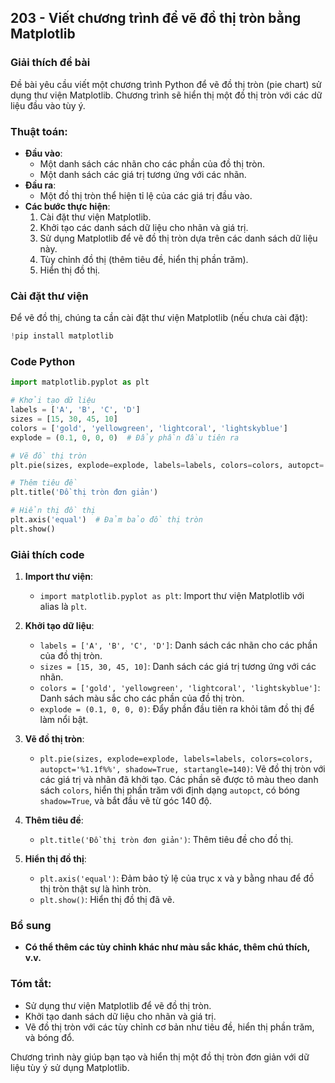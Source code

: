 ## 203 - Viết chương trình để vẽ đồ thị tròn bằng Matplotlib

### Giải thích đề bài

Đề bài yêu cầu viết một chương trình Python để vẽ đồ thị tròn (pie chart) sử dụng thư viện Matplotlib. Chương trình sẽ hiển thị một đồ thị tròn với các dữ liệu đầu vào tùy ý.

### Thuật toán:

- **Đầu vào**:
  - Một danh sách các nhãn cho các phần của đồ thị tròn.
  - Một danh sách các giá trị tương ứng với các nhãn.
- **Đầu ra**:
  - Một đồ thị tròn thể hiện tỉ lệ của các giá trị đầu vào.
- **Các bước thực hiện**:
  1. Cài đặt thư viện Matplotlib.
  2. Khởi tạo các danh sách dữ liệu cho nhãn và giá trị.
  3. Sử dụng Matplotlib để vẽ đồ thị tròn dựa trên các danh sách dữ liệu này.
  4. Tùy chỉnh đồ thị (thêm tiêu đề, hiển thị phần trăm).
  5. Hiển thị đồ thị.

### Cài đặt thư viện

Để vẽ đồ thị, chúng ta cần cài đặt thư viện Matplotlib (nếu chưa cài đặt):

```python
!pip install matplotlib
```

### Code Python

```python
import matplotlib.pyplot as plt

# Khởi tạo dữ liệu
labels = ['A', 'B', 'C', 'D']
sizes = [15, 30, 45, 10]
colors = ['gold', 'yellowgreen', 'lightcoral', 'lightskyblue']
explode = (0.1, 0, 0, 0)  # Đẩy phần đầu tiên ra

# Vẽ đồ thị tròn
plt.pie(sizes, explode=explode, labels=labels, colors=colors, autopct='%1.1f%%', shadow=True, startangle=140)

# Thêm tiêu đề
plt.title('Đồ thị tròn đơn giản')

# Hiển thị đồ thị
plt.axis('equal')  # Đảm bảo đồ thị tròn
plt.show()
```

### Giải thích code

1. **Import thư viện**:

   - `import matplotlib.pyplot as plt`: Import thư viện Matplotlib với alias là `plt`.

2. **Khởi tạo dữ liệu**:

   - `labels = ['A', 'B', 'C', 'D']`: Danh sách các nhãn cho các phần của đồ thị tròn.
   - `sizes = [15, 30, 45, 10]`: Danh sách các giá trị tương ứng với các nhãn.
   - `colors = ['gold', 'yellowgreen', 'lightcoral', 'lightskyblue']`: Danh sách màu sắc cho các phần của đồ thị tròn.
   - `explode = (0.1, 0, 0, 0)`: Đẩy phần đầu tiên ra khỏi tâm đồ thị để làm nổi bật.

3. **Vẽ đồ thị tròn**:

   - `plt.pie(sizes, explode=explode, labels=labels, colors=colors, autopct='%1.1f%%', shadow=True, startangle=140)`: Vẽ đồ thị tròn với các giá trị và nhãn đã khởi tạo. Các phần sẽ được tô màu theo danh sách `colors`, hiển thị phần trăm với định dạng `autopct`, có bóng `shadow=True`, và bắt đầu vẽ từ góc 140 độ.

4. **Thêm tiêu đề**:

   - `plt.title('Đồ thị tròn đơn giản')`: Thêm tiêu đề cho đồ thị.

5. **Hiển thị đồ thị**:
   - `plt.axis('equal')`: Đảm bảo tỷ lệ của trục x và y bằng nhau để đồ thị tròn thật sự là hình tròn.
   - `plt.show()`: Hiển thị đồ thị đã vẽ.

### Bổ sung

- **Có thể thêm các tùy chỉnh khác như màu sắc khác, thêm chú thích, v.v.**

### Tóm tắt:

- Sử dụng thư viện Matplotlib để vẽ đồ thị tròn.
- Khởi tạo danh sách dữ liệu cho nhãn và giá trị.
- Vẽ đồ thị tròn với các tùy chỉnh cơ bản như tiêu đề, hiển thị phần trăm, và bóng đổ.

Chương trình này giúp bạn tạo và hiển thị một đồ thị tròn đơn giản với dữ liệu tùy ý sử dụng Matplotlib.

